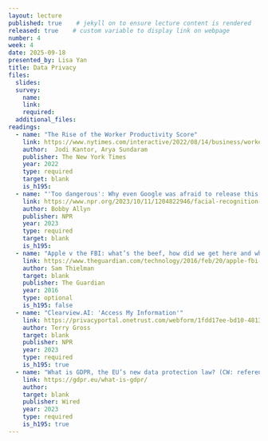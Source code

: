 ```yaml
---
layout: lecture
published: true    # jekyll on to ensure lecture content is rendered
released: true    # custom variable to display link on webpage
number: 4
week: 4
date: 2025-09-18
presented_by: Lisa Yan
title: Data Privacy
files:
  slides:
  survey:
    name:
    link: 
    required: 
  additional_files:
readings:
  - name: "The Rise of the Worker Productivity Score"
    link: https://www.nytimes.com/interactive/2022/08/14/business/worker-productivity-tracking.html
    author:  Jodi Kantor, Arya Sundaram
    publisher: The New York Times
    year: 2022   
    type: required
    target: blank
    is_h195: 
  - name: "'Too dangerous': Why even Google was afraid to release this technology"
    link: https://www.npr.org/2023/10/11/1204822946/facial-recognition-search-engine-ai-pim-eyes-google
    author: Bobby Allyn
    publisher: NPR
    year: 2023
    type: required
    target: blank
    is_h195: 
  - name: "Apple v the FBI: what’s the beef, how did we get here and what’s at stake?"
    link: https://www.theguardian.com/technology/2016/feb/20/apple-fbi-iphone-explainer-san-bernardino
    author: Sam Thielman
    target: blank
    publisher: The Guardian
    year: 2016
    type: optional
    is_h195: false
  - name: "Clearview.AI: 'Access My Information'"
    link: https://privacyportal.onetrust.com/webform/1fdd17ee-bd10-4813-a254-de7d5c09360a/2a09e1a7-f09f-4e0c-91a2-5818abe414d5
    author: Terry Gross
    target: blank
    publisher: NPR
    year: 2023 
    type: required
    is_h195: true
  - name: "What is GDPR, the EU’s new data protection law? (CW: references child abuse)"
    link: https://gdpr.eu/what-is-gdpr/
    author:
    target: blank
    publisher: Wired
    year: 2023 
    type: required
    is_h195: true
---
```


<!-- information here -->
